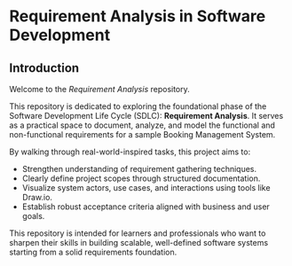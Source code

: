 # Requirement Analysis in Software Development

## Introduction

Welcome to the *Requirement Analysis* repository.

This repository is dedicated to exploring the foundational phase of the Software Development Life Cycle (SDLC): **Requirement Analysis**. It serves as a practical space to document, analyze, and model the functional and non-functional requirements for a sample Booking Management System.

By walking through real-world-inspired tasks, this project aims to:
- Strengthen understanding of requirement gathering techniques.
- Clearly define project scopes through structured documentation.
- Visualize system actors, use cases, and interactions using tools like Draw.io.
- Establish robust acceptance criteria aligned with business and user goals.

This repository is intended for learners and professionals who want to sharpen their skills in building scalable, well-defined software systems starting from a solid requirements foundation.

